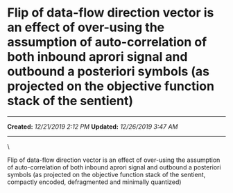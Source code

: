 Flip of data-flow direction vector is an effect of over-using the assumption of auto-correlation of both inbound aprori signal and outbound a posteriori symbols (as projected on the objective function stack of the sentient)
===============================================================================================================================================================================================================================

  -------------- ----------------------
  **Created:**   *12/21/2019 2:12 PM*
  **Updated:**   *12/26/2019 3:47 AM*
  -------------- ----------------------

\

Flip of data-flow direction vector is an effect of over-using the
assumption of auto-correlation of both inbound aprori signal and
outbound a posteriori symbols (as projected on the objective function
stack of the sentient, compactly encoded, defragmented and minimally
quantized)

 

